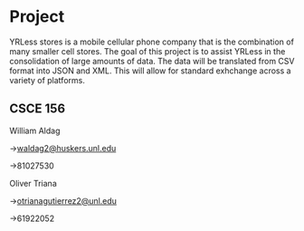 # Project
YRLess stores is a mobile cellular phone company that is the combination of many smaller cell stores. The goal of this project is to assist YRLess in the consolidation of large amounts of data. The data will be translated from CSV format into JSON and XML. This will allow for standard exhchange across a variety of platforms.
## CSCE 156

William Aldag

->waldag2@huskers.unl.edu

->81027530

Oliver Triana

->otrianagutierrez2@unl.edu

->61922052
